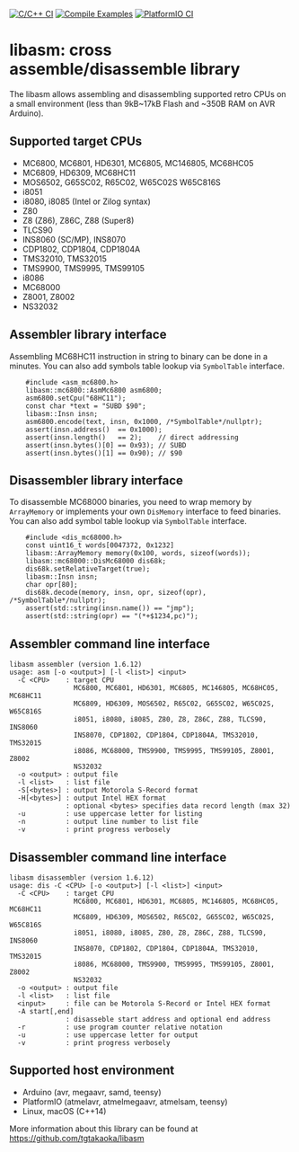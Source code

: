 [![C/C++ CI](https://github.com/tgtakaoka/libasm/actions/workflows/ccpp.yml/badge.svg)](https://github.com/tgtakaoka/libasm/actions/workflows/ccpp.yml)
[![Compile Examples](https://github.com/tgtakaoka/libasm/actions/workflows/arduino-ci.yml/badge.svg)](https://github.com/tgtakaoka/libasm/actions/workflows/arduino-ci.yml)
[![PlatformIO CI](https://github.com/tgtakaoka/libasm/actions/workflows/platformio-ci.yml/badge.svg)](https://github.com/tgtakaoka/libasm/actions/workflows/platformio-ci.yml)

# libasm: cross assemble/disassemble library

The libasm allows assembling and disassembling supported retro CPUs on
a small environment (less than 9kB~17kB Flash and ~350B RAM on AVR
Arduino).

## Supported target CPUs
- MC6800, MC6801, HD6301, MC6805, MC146805, MC68HC05
- MC6809, HD6309, MC68HC11
- MOS6502, G65SC02, R65C02, W65C02S W65C816S
- i8051
- i8080, i8085 (Intel or Zilog syntax)
- Z80
- Z8 (Z86), Z86C, Z88 (Super8)
- TLCS90
- INS8060 (SC/MP), INS8070
- CDP1802, CDP1804, CDP1804A
- TMS32010, TMS32015
- TMS9900, TMS9995, TMS99105
- i8086
- MC68000
- Z8001, Z8002
- NS32032

## Assembler library interface

Assembling MC68HC11 instruction in string to binary can be done in a
minutes. You can also add symbols table lookup via `SymbolTable`
interface.

```
    #include <asm_mc6800.h>
    libasm::mc6800::AsmMc6800 asm6800;
    asm6800.setCpu("68HC11");
    const char *text = "SUBD $90";
    libasm::Insn insn;
    asm6800.encode(text, insn, 0x1000, /*SymbolTable*/nullptr);
    assert(insn.address()  == 0x1000);
    assert(insn.length()   == 2);    // direct addressing
    assert(insn.bytes()[0] == 0x93); // SUBD
    assert(insn.bytes()[1] == 0x90); // $90
```

## Disassembler library interface

To disassemble MC68000 binaries, you need to wrap memory by
`ArrayMemory` or implements your own `DisMemory` interface to feed
binaries. You can also add symbol table lookup via `SymbolTable`
interface.

```
    #include <dis_mc68000.h>
    const uint16_t words[0047372, 0x1232]
    libasm::ArrayMemory memory(0x100, words, sizeof(words));
    libasm::mc68000::DisMc68000 dis68k;
    dis68k.setRelativeTarget(true);
    libasm::Insn insn;
    char opr[80];
    dis68k.decode(memory, insn, opr, sizeof(opr), /*SymbolTable*/nullptr);
    assert(std::string(insn.name()) == "jmp");
    assert(std::string(opr) == "(*+$1234,pc)");
```

## Assembler command line interface

```
libasm assembler (version 1.6.12)
usage: asm [-o <output>] [-l <list>] <input>
  -C <CPU>    : target CPU
                MC6800, MC6801, HD6301, MC6805, MC146805, MC68HC05, MC68HC11
                MC6809, HD6309, MOS6502, R65C02, G65SC02, W65C02S, W65C816S
                i8051, i8080, i8085, Z80, Z8, Z86C, Z88, TLCS90, INS8060
                INS8070, CDP1802, CDP1804, CDP1804A, TMS32010, TMS32015
                i8086, MC68000, TMS9900, TMS9995, TMS99105, Z8001, Z8002
                NS32032
  -o <output> : output file
  -l <list>   : list file
  -S[<bytes>] : output Motorola S-Record format
  -H[<bytes>] : output Intel HEX format
              : optional <bytes> specifies data record length (max 32)
  -u          : use uppercase letter for listing
  -n          : output line number to list file
  -v          : print progress verbosely
```

## Disassembler command line interface

```
libasm disassembler (version 1.6.12)
usage: dis -C <CPU> [-o <output>] [-l <list>] <input>
  -C <CPU>    : target CPU
                MC6800, MC6801, HD6301, MC6805, MC146805, MC68HC05, MC68HC11
                MC6809, HD6309, MOS6502, R65C02, G65SC02, W65C02S, W65C816S
                i8051, i8080, i8085, Z80, Z8, Z86C, Z88, TLCS90, INS8060
                INS8070, CDP1802, CDP1804, CDP1804A, TMS32010, TMS32015
                i8086, MC68000, TMS9900, TMS9995, TMS99105, Z8001, Z8002
                NS32032
  -o <output> : output file
  -l <list>   : list file
  <input>     : file can be Motorola S-Record or Intel HEX format
  -A start[,end]
              : disasseble start address and optional end address
  -r          : use program counter relative notation
  -u          : use uppercase letter for output
  -v          : print progress verbosely
```

## Supported host environment
- Arduino (avr, megaavr, samd, teensy)
- PlatformIO (atmelavr, atmelmegaavr, atmelsam, teensy)
- Linux, macOS (C++14)

More information about this library can be found at
https://github.com/tgtakaoka/libasm
